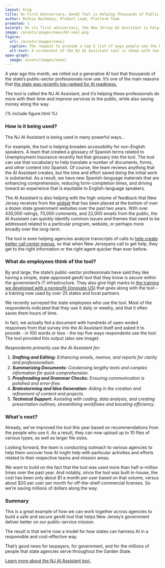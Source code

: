 ```yaml
---
layout: blog
title: On First Anniversary, GenAI Tool is Helping Thousands of Public Sector Professionals
author: Ruthie Nachmany, Product Lead, Platform Team
promoted: 1
excerpt: On its first anniversary, the New Jersey AI Assistant is helping thousands of public-sector professionals use GenAI to save time and money while improving services for residents.
image: /assets/images/news/NJ-seal.png
figure:
  url: /assets/images/news/
  caption: The request to provide a top 5 list of ways people use the NJ AI Assistant tool is provided based on an uploaded document that contains all the open-field responses from the survey.
  alt-text: A screenshot of the NJ AI Assistant tool is shown with two bubbles, showing the prompt as well as the output referenced in the blog text.
open-graph:
  image: assets/images/news/
---
```


A year ago this month, we rolled out a generative AI tool that thousands of the state’s public-sector professionals now use. It’s one of the main reasons that [the state was recently top-ranked for AI readiness.](https://www.nj.gov/governor/news/news/562025/approved/20250715d.shtml)

The tool is called the NJ AI Assistant, and it’s helping these professionals do more with their time and improve services to the public, while also saving money along the way.

{% include figure.html %}

### **How is it being used?**

The NJ AI Assistant is being used in many powerful ways…

For example, the tool is helping broaden accessibility for non-English speakers. A team that created a glossary of Spanish terms related to Unemployment Insurance recently fed that glossary into the tool. The tool can use that vocabulary to help translate a number of documents, forms, and other content into Spanish. Of course, the team reviews anything that the AI Assistant creates, but the time and effort saved doing the initial work is substantial. As a result, we have new Spanish-language materials that are enhancing comprehension, reducing form-completion times, and driving toward an experience that is equitable to English-language speakers.

The AI Assistant is also helping with the high volume of feedback that New Jersey receives from the [widget](https://innovation.nj.gov/projects/feedback-widget/) that has been placed at the bottom of over a dozen state government websites over the past two years. With over 430,000 ratings, 70,000 comments, and 22,000 emails from the public, the AI Assistant can quickly identify common issues and themes that need to be addressed related to a particular program, website, or perhaps more broadly over the long-term.

The tool is even helping agencies analyze transcripts of calls to [help create better call center menus](https://innovation.nj.gov/blog/2025-06-05-callcentermodernization/), so that when New Jerseyans call to get help, they get to the right information or the right agent quicker than ever before.

### **What do employees think of the tool?**

By and large, the state’s public-sector professionals have said they like having a simple, state-approved genAI tool that they know is secure within the government’s IT infrastructure.  They also give high marks to [the training we developed with a nonprofit (Innovate US)](https://innovate-us.org/workshop-series/artificial-intelligence-for-the-public-sector) that goes along with the tool – a training now used by over 25 states and local partners.

We recently surveyed the state employees who use the tool. Most of the respondents indicated that they use it daily or weekly, and that it often saves them hours of time. 

In fact, we actually fed a document with hundreds of open-ended responses from that survey into the AI Assistant itself and asked it to provide - in 100 words or less - the top five ways respondents use the tool. The tool provided this output (also see image):

*Respondents primarily use the AI Assistant for:*

1. ***Drafting and Editing:** Enhancing emails, memos, and reports for clarity and professionalism.*  
2. ***Summarizing Documents:** Condensing lengthy texts and complex information for quick comprehension.*  
3. ***Proofreading and Grammar Checks:** Ensuring communication is polished and error-free.*  
4. ***Brainstorming and Idea Generation:** Aiding in the creation and refinement of content and projects.*  
5. ***Technical Support:** Assisting with coding, data analysis, and creating presentation outlines, streamlining workflows and boosting efficiency.*

### **What's next?**

Already, we’ve improved the tool this year based on recommendations from the people who use it. As a result, they can now upload up to 10 files of various types, as well as larger file sizes. 

Looking forward, the team is conducting outreach to various agencies to help them uncover how AI might help with particular activities and efforts related to their respective teams and mission areas.

We want to build on the fact that the tool was used more than half-a-million times over the past year. And notably, since the tool was built in-house, the cost has been only about $1 a month per user based on that volume, versus about $20 per user per month for off-the-shelf commercial licenses. So we’re saving millions of dollars along the way.

### **Summary**

This is a great example of how we can work together across agencies to build a safe and secure genAI tool that helps New Jersey’s government deliver better on our public-service mission.

The result is that we’re now a model for how states can harness AI in a responsible and cost-effective way.

That’s good news for taxpayers, for government, and for the millions of people that state agencies serve throughout the Garden State.

[Learn more about the NJ AI Assistant tool.](https://innovation.nj.gov/projects/ai-assistant)
